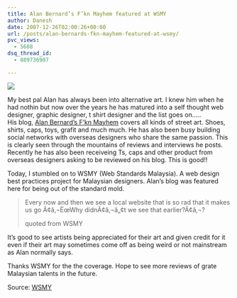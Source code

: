 ```yaml
---
title: Alan Bernard’s F’kn Mayhem featured at WSMY
author: Danesh
date: 2007-12-26T02:00:26+00:00
url: /posts/alan-bernards-fkn-mayhem-featured-at-wsmy/
pvc_views:
  - 5688
dsq_thread_id:
  - 889736907

---
```

![][1]

My best pal Alan has always been into alternative art. I knew him when he had nothin but now over the years he has matured into a self thought web designer, graphic designer, t shirt designer and the list goes on&#8230;..  
His blog, [Alan Bernard&#8217;s F&#8217;kn Mayhem][2] covers all kinds of street art. Shoes, shirts, caps, toys, grafit and much much. He has also been busy building social networks with overseas designers who share the same passion. This is clearly seen through the mountains of reviews and interviews he posts. Recently he has also been receiveing Ts, caps and other product from overseas designers asking to be reviewed on his blog. This is good!!

Today, I stumbled on to WSMY (Web Standards Malaysia). A web design best practices project for Malaysian designers. Alan&#8217;s blog was featured here for being out of the standard mold.

> Every now and then we see a local website that is so rad that it makes us go Ã¢â‚¬ËœWhy didnÃ¢â‚¬â„¢t we see that earlier?Ã¢â‚¬?
> 
> quoted from WSMY

It&#8217;s good to see artists being appreciated for their art and given credit for it even if their art may sometimes come off as being weird or not mainstream as Alan normally says.

Thanks WSMY for the the coverage. Hope to see more reviews of grate Malaysian talents in the future.

Source: [WSMY][3]

 [1]: http://img175.imageshack.us/img175/9466/34vk2.jpg
 [2]: http://alanbernard.com/mayhem/
 [3]: http://www.wsmy.org/creativity/alan-bernards-fkn-mayhem